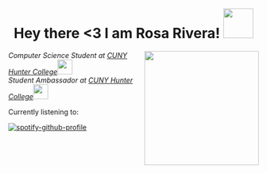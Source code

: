 <h1 align="center"> Hey there <3 I am Rosa Rivera! <img src="https://cdn.discordapp.com/emojis/682654292909490284.gif" width="60"></h1>


<img align='right' src="https://user-images.githubusercontent.com/93057502/190449811-7a1422bc-2ee8-43a0-a3ab-a64b93594921.png" width="230">

<p><em>Computer Science Student at <a href="https://hunter.cuny.edu">CUNY Hunter College</a><img src="https://media.giphy.com/media/fYSnHlufseco8Fh93Z/giphy.gif" width="30"></br>Student Ambassador at <a href="https://hunter.cuny.edu/students/admissions/undergraduate/student-ambassadors/">CUNY Hunter College</a><img src="https://media.giphy.com/media/WUlplcMpOCEmTGBtBW/giphy.gif" width="30"> 
</em></p>

















Currently listening to: 

[![spotify-github-profile](https://spotify-github-profile.vercel.app/api/view?uid=daddyros&cover_image=true&api?rainbow=true&theme=novatorem&bar_color=E03CEE&bar_color_cover=true&background_color=8b0000&border_color=ffffff)](https://github.com/kittinan/spotify-github-profile)






